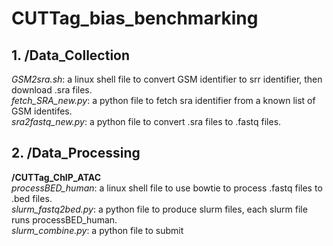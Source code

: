 # CUTTag_bias_benchmarking<br />
## 1. **/Data_Collection<br />**
   *GSM2sra.sh*: a linux shell file to convert GSM identifier to srr identifier, then download .sra files.<br />
   *fetch_SRA_new.py*: a python file to fetch sra identifier from a known list of GSM identifes.<br />
   *sra2fastq_new.py*: a python file to convert .sra files to .fastq files.<br />
## 2. **/Data_Processing<br />**
   **/CUTTag_ChIP_ATAC<br />**
   *processBED_human*: a linux shell file to use bowtie to process .fastq files to .bed files.<br />
   *slurm_fastq2bed.py*: a python file to produce slurm files, each slurm file runs processBED_human.<br />
   *slurm_combine.py*: a python file to submit 
